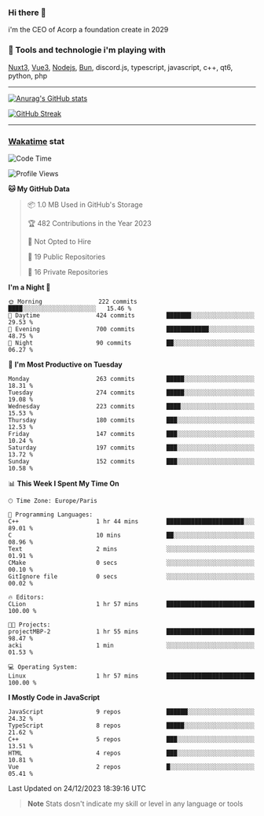 ### Hi there 👋

i'm the CEO of Acorp a foundation create in 2029  

### 🧰 Tools and technologie i'm playing with

[Nuxt3](https://nuxt.com), [Vue3](https://vuejs.org/), [Nodejs](https://nodejs.org), [Bun](https://bun.sh/), discord.js, typescript, javascript, c++, qt6, python, php

---

[![Anurag's GitHub stats](https://github-readme-stats.vercel.app/api?username=ackimixs&show_icons=true&theme=github_dark&count_private=true)](https://www.ackimixs.xyz)

[![GitHub Streak](https://github-readme-streak-stats.herokuapp.com?user=Ackimixs&theme=github-dark-blue&date_format=j%20M%5B%20Y%5D&mode=weekly)](https://git.io/streak-stats)

---
 
 ### [Wakatime](https://wakatime.com/) stat

<!--START_SECTION:waka-->
![Code Time](http://img.shields.io/badge/Code%20Time-900%20hrs%2022%20mins-blue)

![Profile Views](http://img.shields.io/badge/Profile%20Views-0-blue)

**🐱 My GitHub Data** 

> 📦 1.0 MB Used in GitHub's Storage 
 > 
> 🏆 482 Contributions in the Year 2023
 > 
> 🚫 Not Opted to Hire
 > 
> 📜 19 Public Repositories 
 > 
> 🔑 16 Private Repositories 
 > 
**I'm a Night 🦉** 

```text
🌞 Morning                222 commits         ████░░░░░░░░░░░░░░░░░░░░░   15.46 % 
🌆 Daytime                424 commits         ███████░░░░░░░░░░░░░░░░░░   29.53 % 
🌃 Evening                700 commits         ████████████░░░░░░░░░░░░░   48.75 % 
🌙 Night                  90 commits          ██░░░░░░░░░░░░░░░░░░░░░░░   06.27 % 
```
📅 **I'm Most Productive on Tuesday** 

```text
Monday                   263 commits         █████░░░░░░░░░░░░░░░░░░░░   18.31 % 
Tuesday                  274 commits         █████░░░░░░░░░░░░░░░░░░░░   19.08 % 
Wednesday                223 commits         ████░░░░░░░░░░░░░░░░░░░░░   15.53 % 
Thursday                 180 commits         ███░░░░░░░░░░░░░░░░░░░░░░   12.53 % 
Friday                   147 commits         ███░░░░░░░░░░░░░░░░░░░░░░   10.24 % 
Saturday                 197 commits         ███░░░░░░░░░░░░░░░░░░░░░░   13.72 % 
Sunday                   152 commits         ███░░░░░░░░░░░░░░░░░░░░░░   10.58 % 
```


📊 **This Week I Spent My Time On** 

```text
🕑︎ Time Zone: Europe/Paris

💬 Programming Languages: 
C++                      1 hr 44 mins        ██████████████████████░░░   89.01 % 
C                        10 mins             ██░░░░░░░░░░░░░░░░░░░░░░░   08.96 % 
Text                     2 mins              ░░░░░░░░░░░░░░░░░░░░░░░░░   01.91 % 
CMake                    0 secs              ░░░░░░░░░░░░░░░░░░░░░░░░░   00.10 % 
GitIgnore file           0 secs              ░░░░░░░░░░░░░░░░░░░░░░░░░   00.02 % 

🔥 Editors: 
CLion                    1 hr 57 mins        █████████████████████████   100.00 % 

🐱‍💻 Projects: 
projectMBP-2             1 hr 55 mins        █████████████████████████   98.47 % 
acki                     1 min               ░░░░░░░░░░░░░░░░░░░░░░░░░   01.53 % 

💻 Operating System: 
Linux                    1 hr 57 mins        █████████████████████████   100.00 % 
```

**I Mostly Code in JavaScript** 

```text
JavaScript               9 repos             ██████░░░░░░░░░░░░░░░░░░░   24.32 % 
TypeScript               8 repos             █████░░░░░░░░░░░░░░░░░░░░   21.62 % 
C++                      5 repos             ███░░░░░░░░░░░░░░░░░░░░░░   13.51 % 
HTML                     4 repos             ███░░░░░░░░░░░░░░░░░░░░░░   10.81 % 
Vue                      2 repos             █░░░░░░░░░░░░░░░░░░░░░░░░   05.41 % 
```




 Last Updated on 24/12/2023 18:39:16 UTC
<!--END_SECTION:waka-->

> **Note**
> Stats dosn't indicate my skill or level in any language or tools
